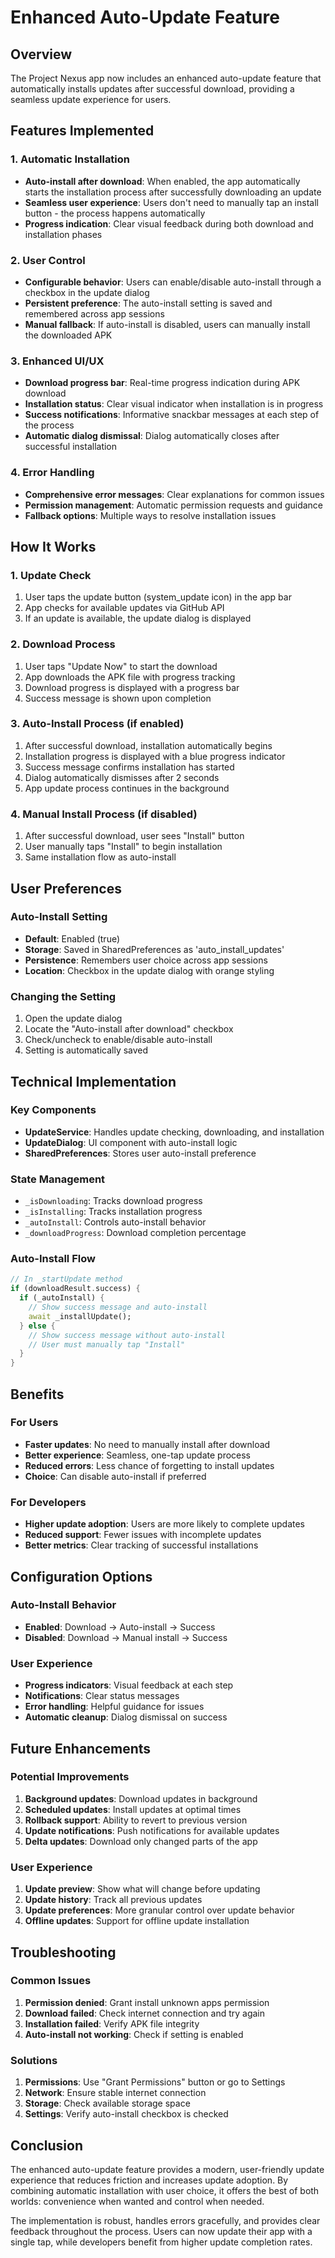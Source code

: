 # Enhanced Auto-Update Feature

## Overview
The Project Nexus app now includes an enhanced auto-update feature that automatically installs updates after successful download, providing a seamless update experience for users.

## Features Implemented

### 1. Automatic Installation
- **Auto-install after download**: When enabled, the app automatically starts the installation process after successfully downloading an update
- **Seamless user experience**: Users don't need to manually tap an install button - the process happens automatically
- **Progress indication**: Clear visual feedback during both download and installation phases

### 2. User Control
- **Configurable behavior**: Users can enable/disable auto-install through a checkbox in the update dialog
- **Persistent preference**: The auto-install setting is saved and remembered across app sessions
- **Manual fallback**: If auto-install is disabled, users can manually install the downloaded APK

### 3. Enhanced UI/UX
- **Download progress bar**: Real-time progress indication during APK download
- **Installation status**: Clear visual indicator when installation is in progress
- **Success notifications**: Informative snackbar messages at each step of the process
- **Automatic dialog dismissal**: Dialog automatically closes after successful installation

### 4. Error Handling
- **Comprehensive error messages**: Clear explanations for common issues
- **Permission management**: Automatic permission requests and guidance
- **Fallback options**: Multiple ways to resolve installation issues

## How It Works

### 1. Update Check
1. User taps the update button (system_update icon) in the app bar
2. App checks for available updates via GitHub API
3. If an update is available, the update dialog is displayed

### 2. Download Process
1. User taps "Update Now" to start the download
2. App downloads the APK file with progress tracking
3. Download progress is displayed with a progress bar
4. Success message is shown upon completion

### 3. Auto-Install Process (if enabled)
1. After successful download, installation automatically begins
2. Installation progress is displayed with a blue progress indicator
3. Success message confirms installation has started
4. Dialog automatically dismisses after 2 seconds
5. App update process continues in the background

### 4. Manual Install Process (if disabled)
1. After successful download, user sees "Install" button
2. User manually taps "Install" to begin installation
3. Same installation flow as auto-install

## User Preferences

### Auto-Install Setting
- **Default**: Enabled (true)
- **Storage**: Saved in SharedPreferences as 'auto_install_updates'
- **Persistence**: Remembers user choice across app sessions
- **Location**: Checkbox in the update dialog with orange styling

### Changing the Setting
1. Open the update dialog
2. Locate the "Auto-install after download" checkbox
3. Check/uncheck to enable/disable auto-install
4. Setting is automatically saved

## Technical Implementation

### Key Components
- **UpdateService**: Handles update checking, downloading, and installation
- **UpdateDialog**: UI component with auto-install logic
- **SharedPreferences**: Stores user auto-install preference

### State Management
- `_isDownloading`: Tracks download progress
- `_isInstalling`: Tracks installation progress  
- `_autoInstall`: Controls auto-install behavior
- `_downloadProgress`: Download completion percentage

### Auto-Install Flow
```dart
// In _startUpdate method
if (downloadResult.success) {
  if (_autoInstall) {
    // Show success message and auto-install
    await _installUpdate();
  } else {
    // Show success message without auto-install
    // User must manually tap "Install"
  }
}
```

## Benefits

### For Users
- **Faster updates**: No need to manually install after download
- **Better experience**: Seamless, one-tap update process
- **Reduced errors**: Less chance of forgetting to install updates
- **Choice**: Can disable auto-install if preferred

### For Developers
- **Higher update adoption**: Users are more likely to complete updates
- **Reduced support**: Fewer issues with incomplete updates
- **Better metrics**: Clear tracking of successful installations

## Configuration Options

### Auto-Install Behavior
- **Enabled**: Download → Auto-install → Success
- **Disabled**: Download → Manual install → Success

### User Experience
- **Progress indicators**: Visual feedback at each step
- **Notifications**: Clear status messages
- **Error handling**: Helpful guidance for issues
- **Automatic cleanup**: Dialog dismissal on success

## Future Enhancements

### Potential Improvements
1. **Background updates**: Download updates in background
2. **Scheduled updates**: Install updates at optimal times
3. **Rollback support**: Ability to revert to previous version
4. **Update notifications**: Push notifications for available updates
5. **Delta updates**: Download only changed parts of the app

### User Experience
1. **Update preview**: Show what will change before updating
2. **Update history**: Track all previous updates
3. **Update preferences**: More granular control over update behavior
4. **Offline updates**: Support for offline update installation

## Troubleshooting

### Common Issues
1. **Permission denied**: Grant install unknown apps permission
2. **Download failed**: Check internet connection and try again
3. **Installation failed**: Verify APK file integrity
4. **Auto-install not working**: Check if setting is enabled

### Solutions
1. **Permissions**: Use "Grant Permissions" button or go to Settings
2. **Network**: Ensure stable internet connection
3. **Storage**: Check available storage space
4. **Settings**: Verify auto-install checkbox is checked

## Conclusion

The enhanced auto-update feature provides a modern, user-friendly update experience that reduces friction and increases update adoption. By combining automatic installation with user choice, it offers the best of both worlds: convenience when wanted and control when needed.

The implementation is robust, handles errors gracefully, and provides clear feedback throughout the process. Users can now update their app with a single tap, while developers benefit from higher update completion rates.
